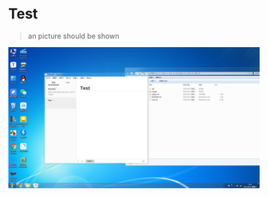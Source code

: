 # Test

> an picture should be shown

![image-20230415031716680](images/image-20230415031716680.png)